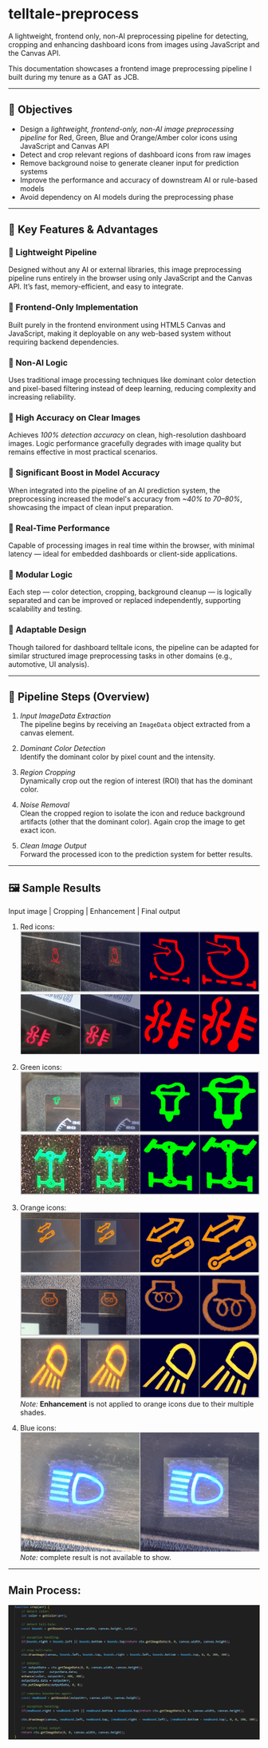 # telltale-preprocess
A lightweight, frontend only, non-AI preprocessing pipeline for detecting, cropping and enhancing dashboard icons from images using JavaScript and the Canvas API.  

This documentation showcases a frontend image preprocessing pipeline I built during my tenure as a GAT as JCB.  

---

## 📌 Objectives

- Design a *lightweight, frontend-only, non-AI image preprocessing pipeline* for Red, Green, Blue and Orange/Amber color icons using JavaScript and Canvas API
- Detect and crop relevant regions of dashboard icons from raw images
- Remove background noise to generate cleaner input for prediction systems
- Improve the performance and accuracy of downstream AI or rule-based models
- Avoid dependency on AI models during the preprocessing phase

---

## 🚀 Key Features & Advantages

### 🔹 Lightweight Pipeline
Designed without any AI or external libraries, this image preprocessing pipeline runs entirely in the browser using only JavaScript and the Canvas API. It’s fast, memory-efficient, and easy to integrate.

### 🔹 Frontend-Only Implementation
Built purely in the frontend environment using HTML5 Canvas and JavaScript, making it deployable on any web-based system without requiring backend dependencies.

### 🔹 Non-AI Logic
Uses traditional image processing techniques like dominant color detection and pixel-based filtering instead of deep learning, reducing complexity and increasing reliability.

### 🔹 High Accuracy on Clear Images
Achieves *100% detection accuracy* on clean, high-resolution dashboard images. Logic performance gracefully degrades with image quality but remains effective in most practical scenarios.

### 🔹 Significant Boost in Model Accuracy
When integrated into the pipeline of an AI prediction system, the preprocessing increased the model's accuracy from *~40% to 70–80%*, showcasing the impact of clean input preparation.

### 🔹 Real-Time Performance
Capable of processing images in real time within the browser, with minimal latency — ideal for embedded dashboards or client-side applications.

### 🔹 Modular Logic
Each step — color detection, cropping, background cleanup — is logically separated and can be improved or replaced independently, supporting scalability and testing.

### 🔹 Adaptable Design
Though tailored for dashboard telltale icons, the pipeline can be adapted for similar structured image preprocessing tasks in other domains (e.g., automotive, UI analysis).

---

## 🧠 Pipeline Steps (Overview)

1. *Input ImageData Extraction*  
   The pipeline begins by receiving an `ImageData` object extracted from a canvas element.

2. *Dominant Color Detection*  
   Identify the dominant color by pixel count and the intensity.

3. *Region Cropping*  
   Dynamically crop out the region of interest (ROI) that has the dominant color.

4. *Noise Removal*  
   Clean the cropped region to isolate the icon and reduce background artifacts (other that the dominant color). Again crop the image to get exact icon.

5. *Clean Image Output*  
   Forward the processed icon to the prediction system for better results.

---

## 🖼️ Sample Results  
Input image | Cropping | Enhancement | Final output  

1. Red icons:  
   ![Result1](icon-red1.png)  
   ![Result1](icon-red2.png)


2. Green icons:
   ![Result1](icon-green1.png)  
   ![Result2](icon-green2.png)

3. Orange icons:
   ![Result1](icon-orange1.0.png)  
   ![Result2](icon-orange1.1.png)  
   ![Result1](icon-orange2.0.png)  
   *Note:* **Enhancement** is not applied to orange icons due to their multiple shades.

4. Blue icons:  
   ![Result1](icon-blue-crop.png)  
   *Note:* complete result is not available to show.

---

## Main Process:  
![code snapshot](main-function.png)
